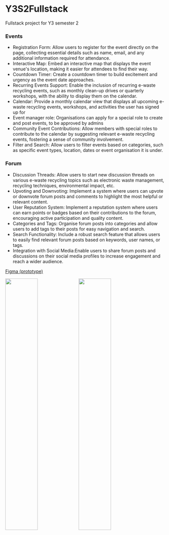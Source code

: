 # Y3S2Fullstack
Fullstack project for Y3 semester 2

### Events
* Registration Form: Allow users to register for the event directly on the page, collecting essential details such as name, email, and any additional information required for attendance.
* Interactive Map: Embed an interactive map that displays the event venue's location, making it easier for attendees to find their way.
* Countdown Timer: Create a countdown timer to build excitement and urgency as the event date approaches.
* Recurring Events Support: Enable the inclusion of recurring e-waste recycling events, such as monthly clean-up drives or quarterly workshops, with the ability to display them on the calendar.
* Calendar: Provide a monthly calendar view that displays all upcoming e-waste recycling events, workshops, and activities the user has signed up for
* Event manager role: Organisations can apply for a special role to create and post events, to be approved by admins
* Community Event Contributions: Allow members with special roles to contribute to the calendar by suggesting relevant e-waste recycling events, fostering a sense of community involvement.
* Filter and Search: Allow users to filter events based on categories, such as specific event types, location, dates or event organisation it is under.
### Forum
* Discussion Threads: Allow users to start new discussion threads on various e-waste recycling topics such as electronic waste management, recycling techniques, environmental impact, etc.
* Upvoting and Downvoting: Implement a system where users can upvote or downvote forum posts and comments to highlight the most helpful or relevant content.
* User Reputation System: Implement a reputation system where users can earn points or badges based on their contributions to the forum, encouraging active participation and quality content.
* Categories and Tags: Organise forum posts into categories and allow users to add tags to their posts for easy navigation and search.
* Search Functionality: Include a robust search feature that allows users to easily find relevant forum posts based on keywords, user names, or tags.
* Integration with Social Media:Enable users to share forum posts and discussions on their social media profiles to increase engagement and reach a wider audience.

[Figma (prototype)](https://www.figma.com/file/Y8U0s0TmnQal12sXVj4Pkl/TechCycle?type=design&node-id=0-1&mode=design&t=x3yUwJCaUGJz6qQx-0)

<img src="https://wimg.rule34.xxx//samples/7741/sample_422c5cacb16eb731abd0e8ae642263bc.jpg?8839177" width="45%"> <img src="https://wimg.rule34.xxx//samples/7096/sample_a361f1e2bcc7b6a0f6972480a34cd0e8.jpg?8094561" width="45%">
